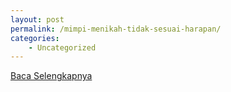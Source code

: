 ```yaml
---
layout: post
permalink: /mimpi-menikah-tidak-sesuai-harapan/
categories:
    - Uncategorized
---
```


[Baca Selengkapnya](/07)
